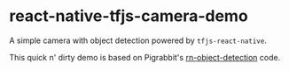 # react-native-tfjs-camera-demo

A simple camera with object detection powered by `tfjs-react-native`.

This quick n' dirty demo is based on Pigrabbit's [rn-object-detection](https://github.com/Pigrabbit/rn-object-detection) code.
